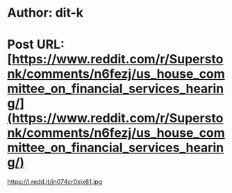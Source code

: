 # Author: dit-k
# Post URL: [https://www.reddit.com/r/Superstonk/comments/n6fezj/us_house_committee_on_financial_services_hearing/](https://www.reddit.com/r/Superstonk/comments/n6fezj/us_house_committee_on_financial_services_hearing/)


https://i.redd.it/jn074cr0xjx61.jpg